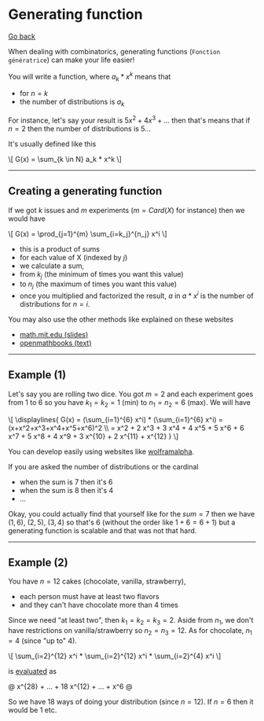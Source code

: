 # Generating function

[Go back](..)

When dealing with combinatorics, generating functions (`Fonction génératrice`)
can make your life easier!

You will write a function, where $a_k * x^k$ means that

* for $n=k$
* the number of distributions is $a_k$

For instance, let's say your result is $5 x^2 + 4 x^3 + ...$ then that's means that
if $n=2$ then the number of distributions is $5$...

It's usually defined like this

<div>
\[
G(x) = \sum_{k \in N} a_k * x^k
\]
</div>

<hr class="sl">

## Creating a generating function

If we got $k$ issues
and $m$ experiments ($m = Card(X)$ for instance)
then we would have

<div>
\[
G(x) = \prod_{j=1}^{m} \sum_{i=k_j}^{n_j} x^i
\]
</div>

* this is a product of sums
* for each value of X (indexed by $j$)
* we calculate a sum,
* from $k_j$ (the minimum of times you want this value)
* to $n_j$ (the maximum of times you want this value)
* once you multiplied and factorized the result, $a$ in $a * x^i$ is the number of distributions for $n=i$.

You may also use the other methods
like explained on these websites 

* [math.mit.edu (slides)](https://math.mit.edu/research/highschool/primes/materials/2018/conf/15-1%20Manne.pdf)
* [openmathbooks (text)](http://discrete.openmathbooks.org/dmoi2/section-27.html)

<hr class="sl">

## Example (1)

Let's say you are rolling two dice.
You got $m=2$ and each experiment
goes from $1$ to $6$ so you have
$k_1=k_2=1$ (min) to $n_1=n_2=6$ (max).
We will have 

<div>
\[
\displaylines{
G(x) = (\sum_{i=1}^{6} x^i) * (\sum_{i=1}^{6} x^i)
= (x+x^2+x^3+x^4+x^5+x^6)^2 \\
= 
x^2 + 
2 x^3 +
3 x^4 + 
4 x^5 + 
5 x^6 + 
6 x^7 + 
5 x^8 + 
4 x^9 + 
3 x^{10} + 
2 x^{11} + 
x^{12}
}
\]
</div>

You can develop easily using websites
like [wolframalpha](https://www.wolframalpha.com/input/?i=%28x%2Bx%5E2%2Bx%5E3%2Bx%5E4%2Bx%5E5%2Bx%5E6%29%5E2).

If you are asked the number of distributions or
the cardinal 

* when the sum is $7$ then it's $6$
* when the sum is $8$ then it's $4$
* ...

Okay, you could actually find that yourself like
for the $sum=7$ then we have $(1,6),\ (2,5),\ (3,4)$
so that's 6 (without the order like $1+6=6+1$) but a generating function
is scalable and that was not that hard.

<hr class="sr">

## Example (2)

You have $n=12$ cakes (chocolate, vanilla, strawberry),

* each person must have at least two flavors
* and they can't have chocolate more than 4 times

Since we need "at least two", then
$k_1=k_2=k_3=2$. Aside from $n_1$, we don't
have restrictions on vanilla/strawberry
so $n_2=n_3=12$. As for chocolate, $n_1=4$ (since
"up to" 4).

<div>
\[
\sum_{i=2}^{12} x^i *
\sum_{i=2}^{12} x^i *
\sum_{i=2}^{4} x^i
\]
</div>

is [evaluated](https://www.wolframalpha.com/input/?i=%28x%5E2%2Bx%5E3%2Bx%5E4%2Bx%5E5%2Bx%5E6%2Bx%5E7%2Bx%5E8%2Bx%5E9%2Bx%5E10%2Bx%5E11%2Bx%5E12%29*%28x%5E2%2Bx%5E3%2Bx%5E4%2Bx%5E5%2Bx%5E6%2Bx%5E7%2Bx%5E8%2Bx%5E9%2Bx%5E10%2Bx%5E11%2Bx%5E12%29%28x%5E2%2Bx%5E3%2Bx%5E4%29)
as

<div class="table-responsive">
@
x^{28} + ... + 18 x^{12} + ... + x^6
@
</div>

So we have 18 ways of doing your distribution
(since $n=12$). If $n=6$ then it would be 1 etc.